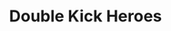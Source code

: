 ---
title: Double Kick Heroes
developer: Headbang Club
image: DoubleKickHeroes.jpg
link: http://doublekickheroes.rocks
windows: https://headbangclub.itch.io/double-kick-heroes
---
